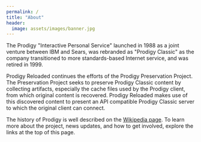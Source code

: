 ```yaml
---
permalink: /
title: "About"
header:
  image: assets/images/banner.jpg
---
```

The Prodigy "Interactive Personal Service" launched in 1988 as a joint venture between IBM and Sears, was rebranded as "Prodigy Classic" as the company transitioned to more standards-based Internet service, and was retired in 1999.

Prodigy Reloaded continues the efforts of the Prodigy Preservation Project.  The Preservation Project seeks to preserve Prodigy Classic content by collecting artifacts, especially the cache files used by the Prodigy client, from which original content is recovered.  Prodigy Reloaded makes use of this discovered content to present an API compatible Prodigy Classic server to which the original client can connect.

The history of Prodigy is well described on the [Wikipedia page](https://en.wikipedia.org/wiki/Prodigy_(online_service)).  To learn more about the project, news updates, and how to get involved, explore the links at the top of this page.
